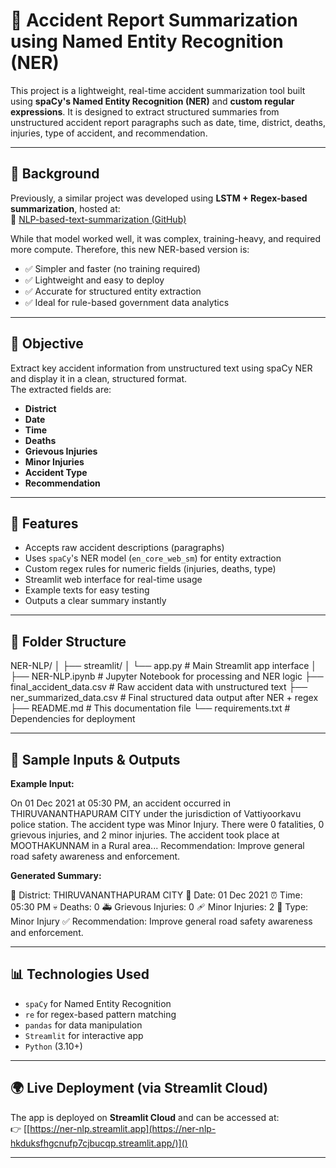 # 🧠 Accident Report Summarization using Named Entity Recognition (NER)

This project is a lightweight, real-time accident summarization tool built using **spaCy's Named Entity Recognition (NER)** and **custom regular expressions**. It is designed to extract structured summaries from unstructured accident report paragraphs such as date, time, district, deaths, injuries, type of accident, and recommendation.

---

## 🔁 Background

Previously, a similar project was developed using **LSTM + Regex-based summarization**, hosted at:  
🔗 [NLP-based-text-summarization (GitHub)](https://github.com/sulaikhanazrin/NLP-based-text-summarization)

While that model worked well, it was complex, training-heavy, and required more compute. Therefore, this new NER-based version is:

- ✅ Simpler and faster (no training required)
- ✅ Lightweight and easy to deploy
- ✅ Accurate for structured entity extraction
- ✅ Ideal for rule-based government data analytics

---

## 📌 Objective

Extract key accident information from unstructured text using spaCy NER and display it in a clean, structured format.  
The extracted fields are:

- **District**
- **Date**
- **Time**
- **Deaths**
- **Grievous Injuries**
- **Minor Injuries**
- **Accident Type**
- **Recommendation**

---

## 🚀 Features

- Accepts raw accident descriptions (paragraphs)
- Uses `spaCy`'s NER model (`en_core_web_sm`) for entity extraction
- Custom regex rules for numeric fields (injuries, deaths, type)
- Streamlit web interface for real-time usage
- Example texts for easy testing
- Outputs a clear summary instantly

---

## 📂 Folder Structure

NER-NLP/
│
├── streamlit/
│ └── app.py # Main Streamlit app interface
│
├── NER-NLP.ipynb # Jupyter Notebook for processing and NER logic
├── final_accident_data.csv # Raw accident data with unstructured text
├── ner_summarized_data.csv # Final structured data output after NER + regex
├── README.md # This documentation file
└── requirements.txt # Dependencies for deployment


---

## 🧪 Sample Inputs & Outputs

**Example Input:**

On 01 Dec 2021 at 05:30 PM, an accident occurred in THIRUVANANTHAPURAM CITY under the jurisdiction of Vattiyoorkavu police station. The accident type was Minor Injury. There were 0 fatalities, 0 grievous injuries, and 2 minor injuries. The accident took place at MOOTHAKUNNAM in a Rural area... Recommendation: Improve general road safety awareness and enforcement.

**Generated Summary:**

📍 District: THIRUVANANTHAPURAM CITY
📅 Date: 01 Dec 2021
⏰ Time: 05:30 PM
💀 Deaths: 0
🚑 Grievous Injuries: 0
🩹 Minor Injuries: 2
📝 Type: Minor Injury
✅ Recommendation: Improve general road safety awareness and enforcement.

---

## 📊 Technologies Used

- `spaCy` for Named Entity Recognition
- `re` for regex-based pattern matching
- `pandas` for data manipulation
- `Streamlit` for interactive app
- `Python` (3.10+)

---

## 🌍 Live Deployment (via Streamlit Cloud)

The app is deployed on **Streamlit Cloud** and can be accessed at:  
👉 [[https://ner-nlp.streamlit.app](https://ner-nlp-hkduksfhgcnufp7cjbucqp.streamlit.app/)]() 

---
